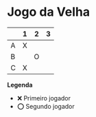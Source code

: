 # Jogo da Velha

|   | 1 | 2 | 3 |
|---|---|---|---|
| A | X |   |   |
| B |   | O |   |
| C | X |   |   |

**Legenda**

- ❌ Primeiro jogador 
- ⭕ Segundo jogador
